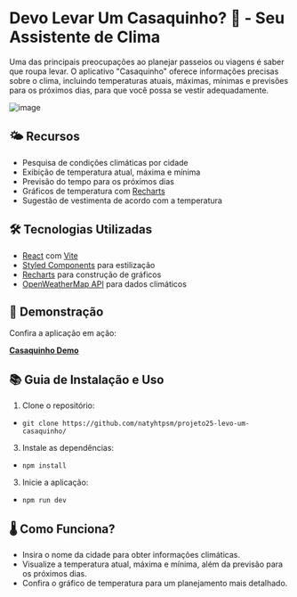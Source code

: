 # Devo Levar Um Casaquinho? 🧥 - Seu Assistente de Clima

Uma das principais preocupações ao planejar passeios ou viagens é saber que roupa levar. O aplicativo "Casaquinho" oferece informações precisas sobre o clima, incluindo temperaturas atuais, máximas, mínimas e previsões para os próximos dias, para que você possa se vestir adequadamente.

![image](https://github.com/natyhtpsm/projeto25-levo-um-casaquinho/assets/119613135/a9791f0f-6ea5-42ab-b680-ed09f5a70a25)


## 🌤️ Recursos

- Pesquisa de condições climáticas por cidade
- Exibição de temperatura atual, máxima e mínima
- Previsão do tempo para os próximos dias
- Gráficos de temperatura com [Recharts](https://recharts.org/en-US/)
- Sugestão de vestimenta de acordo com a temperatura

## 🛠️ Tecnologias Utilizadas

- [React](https://reactjs.org/) com [Vite](https://vitejs.dev/)
- [Styled Components](https://styled-components.com/) para estilização
- [Recharts](https://recharts.org/en-US/) para construção de gráficos
- [OpenWeatherMap API](https://openweathermap.org/) para dados climáticos

## 🚀 Demonstração

Confira a aplicação em ação:

[**Casaquinho Demo**](https://projeto25-levo-um-casaquinho-pink.vercel.app/)

## 📚 Guia de Instalação e Uso

1. Clone o repositório:
 
  - `git clone https://github.com/natyhtpsm/projeto25-levo-um-casaquinho/`

3. Instale as dependências:

  - `npm install`

3. Inicie a aplicação:

  - `npm run dev`

## 🌡️ Como Funciona?

- Insira o nome da cidade para obter informações climáticas.
- Visualize a temperatura atual, máxima e mínima, além da previsão para os próximos dias.
- Confira o gráfico de temperatura para um planejamento mais detalhado.
